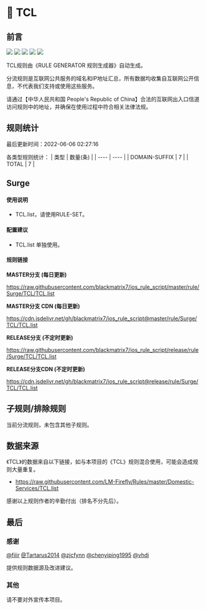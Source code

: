 # 🧸 TCL

## 前言

![](https://shields.io/badge/-移除重复规则-ff69b4) ![](https://shields.io/badge/-DOMAIN与DOMAIN--SUFFIX合并-green) ![](https://shields.io/badge/-DOMAIN--SUFFIX间合并-critical) ![](https://shields.io/badge/-DOMAIN--SUFFIX与DOMAIN--KEYWORD合并-blue) ![](https://shields.io/badge/-IP--CIDR(6)合并-blueviolet) 

TCL规则由《RULE GENERATOR 规则生成器》自动生成。

分流规则是互联网公共服务的域名和IP地址汇总，所有数据均收集自互联网公开信息，不代表我们支持或使用这些服务。

请通过【中华人民共和国 People's Republic of China】合法的互联网出入口信道访问规则中的地址，并确保在使用过程中符合相关法律法规。

## 规则统计

最后更新时间：2022-06-06 02:27:16

各类型规则统计：
| 类型 | 数量(条)  | 
| ---- | ----  |
| DOMAIN-SUFFIX | 7  | 
| TOTAL | 7  | 


## Surge 

#### 使用说明
- TCL.list，请使用RULE-SET。

#### 配置建议
- TCL.list 单独使用。

#### 规则链接
**MASTER分支 (每日更新)**

https://raw.githubusercontent.com/blackmatrix7/ios_rule_script/master/rule/Surge/TCL/TCL.list

**MASTER分支 CDN (每日更新)**

https://cdn.jsdelivr.net/gh/blackmatrix7/ios_rule_script@master/rule/Surge/TCL/TCL.list

**RELEASE分支 (不定时更新)**

https://raw.githubusercontent.com/blackmatrix7/ios_rule_script/release/rule/Surge/TCL/TCL.list

**RELEASE分支CDN (不定时更新)**

https://cdn.jsdelivr.net/gh/blackmatrix7/ios_rule_script@release/rule/Surge/TCL/TCL.list

## 子规则/排除规则


当前分流规则，未包含其他子规则。

## 数据来源

《TCL》的数据来自以下链接，如与本项目的《TCL》规则混合使用，可能会造成规则大量重复。

- https://raw.githubusercontent.com/LM-Firefly/Rules/master/Domestic-Services/TCL.list


感谢以上规则作者的辛勤付出（排名不分先后）。

## 最后

### 感谢

[@fiiir](https://github.com/fiiir) [@Tartarus2014](https://github.com/Tartarus2014) [@zjcfynn](https://github.com/zjcfynn) [@chenyiping1995](https://github.com/chenyiping1995) [@vhdj](https://github.com/vhdj)

提供规则数据源及改进建议。

### 其他

请不要对外宣传本项目。